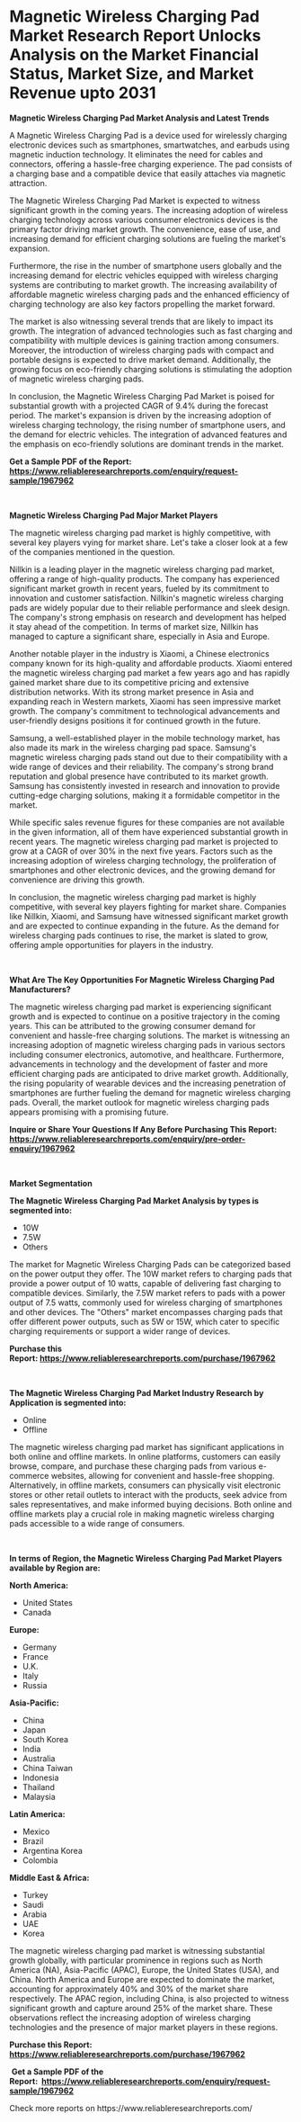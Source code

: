 <p><h1>Magnetic Wireless Charging Pad Market Research Report Unlocks Analysis on the Market Financial Status, Market Size, and Market Revenue upto 2031</h1></p><p><strong>Magnetic Wireless Charging Pad Market Analysis and Latest Trends</strong></p>
<p><p>A Magnetic Wireless Charging Pad is a device used for wirelessly charging electronic devices such as smartphones, smartwatches, and earbuds using magnetic induction technology. It eliminates the need for cables and connectors, offering a hassle-free charging experience. The pad consists of a charging base and a compatible device that easily attaches via magnetic attraction.</p><p>The Magnetic Wireless Charging Pad Market is expected to witness significant growth in the coming years. The increasing adoption of wireless charging technology across various consumer electronics devices is the primary factor driving market growth. The convenience, ease of use, and increasing demand for efficient charging solutions are fueling the market's expansion.</p><p>Furthermore, the rise in the number of smartphone users globally and the increasing demand for electric vehicles equipped with wireless charging systems are contributing to market growth. The increasing availability of affordable magnetic wireless charging pads and the enhanced efficiency of charging technology are also key factors propelling the market forward.</p><p>The market is also witnessing several trends that are likely to impact its growth. The integration of advanced technologies such as fast charging and compatibility with multiple devices is gaining traction among consumers. Moreover, the introduction of wireless charging pads with compact and portable designs is expected to drive market demand. Additionally, the growing focus on eco-friendly charging solutions is stimulating the adoption of magnetic wireless charging pads.</p><p>In conclusion, the Magnetic Wireless Charging Pad Market is poised for substantial growth with a projected CAGR of 9.4% during the forecast period. The market's expansion is driven by the increasing adoption of wireless charging technology, the rising number of smartphone users, and the demand for electric vehicles. The integration of advanced features and the emphasis on eco-friendly solutions are dominant trends in the market.</p></p>
<p><strong>Get a Sample PDF of the Report:&nbsp; <a href="https://www.reliableresearchreports.com/enquiry/request-sample/1967962">https://www.reliableresearchreports.com/enquiry/request-sample/1967962</a></strong></p>
<p>&nbsp;</p>
<p><strong>Magnetic Wireless Charging Pad Major Market Players</strong></p>
<p><p>The magnetic wireless charging pad market is highly competitive, with several key players vying for market share. Let's take a closer look at a few of the companies mentioned in the question.</p><p>Nillkin is a leading player in the magnetic wireless charging pad market, offering a range of high-quality products. The company has experienced significant market growth in recent years, fueled by its commitment to innovation and customer satisfaction. Nillkin's magnetic wireless charging pads are widely popular due to their reliable performance and sleek design. The company's strong emphasis on research and development has helped it stay ahead of the competition. In terms of market size, Nillkin has managed to capture a significant share, especially in Asia and Europe.</p><p>Another notable player in the industry is Xiaomi, a Chinese electronics company known for its high-quality and affordable products. Xiaomi entered the magnetic wireless charging pad market a few years ago and has rapidly gained market share due to its competitive pricing and extensive distribution networks. With its strong market presence in Asia and expanding reach in Western markets, Xiaomi has seen impressive market growth. The company's commitment to technological advancements and user-friendly designs positions it for continued growth in the future.</p><p>Samsung, a well-established player in the mobile technology market, has also made its mark in the wireless charging pad space. Samsung's magnetic wireless charging pads stand out due to their compatibility with a wide range of devices and their reliability. The company's strong brand reputation and global presence have contributed to its market growth. Samsung has consistently invested in research and innovation to provide cutting-edge charging solutions, making it a formidable competitor in the market.</p><p>While specific sales revenue figures for these companies are not available in the given information, all of them have experienced substantial growth in recent years. The magnetic wireless charging pad market is projected to grow at a CAGR of over 30% in the next five years. Factors such as the increasing adoption of wireless charging technology, the proliferation of smartphones and other electronic devices, and the growing demand for convenience are driving this growth.</p><p>In conclusion, the magnetic wireless charging pad market is highly competitive, with several key players fighting for market share. Companies like Nillkin, Xiaomi, and Samsung have witnessed significant market growth and are expected to continue expanding in the future. As the demand for wireless charging pads continues to rise, the market is slated to grow, offering ample opportunities for players in the industry.</p></p>
<p>&nbsp;</p>
<p><strong>What Are The Key Opportunities For Magnetic Wireless Charging Pad Manufacturers?</strong></p>
<p><p>The magnetic wireless charging pad market is experiencing significant growth and is expected to continue on a positive trajectory in the coming years. This can be attributed to the growing consumer demand for convenient and hassle-free charging solutions. The market is witnessing an increasing adoption of magnetic wireless charging pads in various sectors including consumer electronics, automotive, and healthcare. Furthermore, advancements in technology and the development of faster and more efficient charging pads are anticipated to drive market growth. Additionally, the rising popularity of wearable devices and the increasing penetration of smartphones are further fueling the demand for magnetic wireless charging pads. Overall, the market outlook for magnetic wireless charging pads appears promising with a promising future.</p></p>
<p><strong>Inquire or Share Your Questions If Any Before Purchasing This Report: <a href="https://www.reliableresearchreports.com/enquiry/pre-order-enquiry/1967962">https://www.reliableresearchreports.com/enquiry/pre-order-enquiry/1967962</a></strong></p>
<p>&nbsp;</p>
<p><strong>Market Segmentation</strong></p>
<p><strong>The Magnetic Wireless Charging Pad Market Analysis by types is segmented into:</strong></p>
<p><ul><li>10W</li><li>7.5W</li><li>Others</li></ul></p>
<p><p>The market for Magnetic Wireless Charging Pads can be categorized based on the power output they offer. The 10W market refers to charging pads that provide a power output of 10 watts, capable of delivering fast charging to compatible devices. Similarly, the 7.5W market refers to pads with a power output of 7.5 watts, commonly used for wireless charging of smartphones and other devices. The "Others" market encompasses charging pads that offer different power outputs, such as 5W or 15W, which cater to specific charging requirements or support a wider range of devices.</p></p>
<p><strong>Purchase this Report:&nbsp;<a href="https://www.reliableresearchreports.com/purchase/1967962">https://www.reliableresearchreports.com/purchase/1967962</a></strong></p>
<p>&nbsp;</p>
<p><strong>The Magnetic Wireless Charging Pad Market Industry Research by Application is segmented into:</strong></p>
<p><ul><li>Online</li><li>Offline</li></ul></p>
<p><p>The magnetic wireless charging pad market has significant applications in both online and offline markets. In online platforms, customers can easily browse, compare, and purchase these charging pads from various e-commerce websites, allowing for convenient and hassle-free shopping. Alternatively, in offline markets, consumers can physically visit electronic stores or other retail outlets to interact with the products, seek advice from sales representatives, and make informed buying decisions. Both online and offline markets play a crucial role in making magnetic wireless charging pads accessible to a wide range of consumers.</p></p>
<p>&nbsp;</p>
<p><strong>In terms of Region, the Magnetic Wireless Charging Pad Market Players available by Region are:</strong></p>
<p>
    <p> <strong> North America: </strong>
        <ul>
            <li>United States</li>
            <li>Canada</li>
        </ul>
        </p> 
    <p> <strong> Europe: </strong>
        <ul>
            <li>Germany</li>
            <li>France</li>
            <li>U.K.</li>
            <li>Italy</li>
            <li>Russia</li>
        </ul>
        </p> 
    <p> <strong> Asia-Pacific: </strong>
        <ul>
            <li>China</li>
            <li>Japan</li>
            <li>South Korea</li>
            <li>India</li>
            <li>Australia</li>
            <li>China Taiwan</li>
            <li>Indonesia</li>
            <li>Thailand</li>
            <li>Malaysia</li>
        </ul>
        </p> 
    <p> <strong> Latin America: </strong>
        <ul>
            <li>Mexico</li>
            <li>Brazil</li>
            <li>Argentina Korea</li>
            <li>Colombia</li>
        </ul>
        </p> 
    <p> <strong> Middle East & Africa: </strong>
        <ul>
            <li>Turkey</li>
            <li>Saudi</li>
            <li>Arabia</li>
            <li>UAE</li>
            <li>Korea</li>
        </ul>
    </p>
    </p>
<p><p>The magnetic wireless charging pad market is witnessing substantial growth globally, with particular prominence in regions such as North America (NA), Asia-Pacific (APAC), Europe, the United States (USA), and China. North America and Europe are expected to dominate the market, accounting for approximately 40% and 30% of the market share respectively. The APAC region, including China, is also projected to witness significant growth and capture around 25% of the market share. These observations reflect the increasing adoption of wireless charging technologies and the presence of major market players in these regions.</p></p>
<p><strong>Purchase this Report: <a href="https://www.reliableresearchreports.com/purchase/1967962">https://www.reliableresearchreports.com/purchase/1967962</a></strong></p>
<p>&nbsp;<strong>Get a Sample PDF of the Report:&nbsp;&nbsp;<a href="https://www.reliableresearchreports.com/enquiry/request-sample/1967962">https://www.reliableresearchreports.com/enquiry/request-sample/1967962</a></strong></p>
<p><strong></strong></p>
<p>Check more reports on https://www.reliableresearchreports.com/</p>